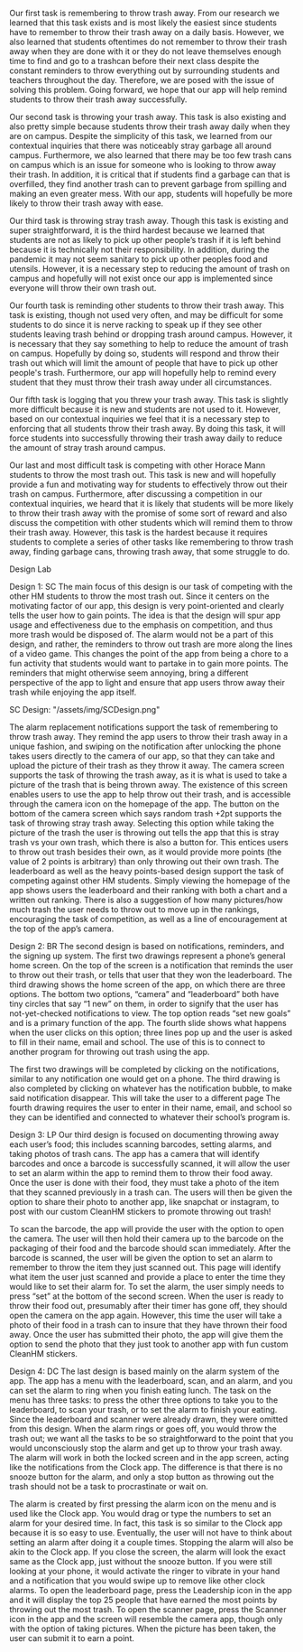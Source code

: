 Our first task is remembering to throw trash away. From our research we learned that this task exists and is most likely the easiest since students have to remember to throw their trash away on a daily basis. However, we also learned that students oftentimes do not remember to throw their trash away when they are done with it or they do not leave themselves enough time to find and go to a trashcan before their next class despite the constant reminders to throw everything out by surrounding students and teachers throughout the day. Therefore, we are posed with the issue of solving this problem. Going forward, we hope that our app will help remind students to throw their trash away successfully. 

Our second task is throwing your trash away. This task is also existing and also pretty simple because students throw their trash away daily when they are on campus. Despite the simplicity of this task, we learned from our contextual inquiries that there was noticeably stray garbage all around campus. Furthermore, we also learned that there may be too few trash cans on campus which is an issue for someone who is looking to throw away their trash. In addition, it is critical that if students find a garbage can that is overfilled, they find another trash can to prevent garbage from spilling and making an even greater mess. With our app, students will hopefully be more likely to throw their trash away with ease. 

Our third task is throwing stray trash away. Though this task is existing and super straightforward, it is the third hardest because we learned that students are not as likely to pick up other people’s trash if it is left behind because it is technically not their responsibility. In addition, during the pandemic it may not seem sanitary to pick up other peoples food and utensils. However, it is a necessary step to reducing the amount of trash on campus and hopefully will not exist once our app is implemented since everyone will throw their own trash out. 

Our fourth task is reminding other students to throw their trash away. This task is existing, though not used very often, and may be difficult for some students to do since it is nerve racking to speak up if they see other students leaving trash behind or dropping trash around campus. However, it is necessary that they say something to help to reduce the amount of trash on campus. Hopefully by doing so, students will respond and throw their trash out which will limit the amount of people that have to pick up other people's trash. Furthermore, our app will hopefully help to remind every student that they must throw their trash away under all circumstances.

Our fifth task is logging that you threw your trash away. This task is slightly more difficult because it is new and students are not used to it. However, based on our contextual inquiries we feel that it is a necessary step to enforcing that all students throw their trash away. By doing this task, it will force students into successfully throwing their trash away daily to reduce the amount of stray trash around campus.  

Our last and most difficult task is competing with other Horace Mann students to throw the most trash out. This task is new and will hopefully provide a fun and motivating way for students to effectively throw out their trash on campus. Furthermore, after discussing a competition in our contextual inquiries, we heard that it is likely that students will be more likely to throw their trash away with the promise of some sort of reward and also discuss the competition with other students which will remind them to throw their trash away. However, this task is the hardest because it requires students to complete a series of other tasks like remembering to throw trash away, finding garbage cans, throwing trash away, that some struggle to do. 

Design Lab

Design 1: SC
The main focus of this design is our task of competing with the other HM students to throw the most trash out. Since it centers on the motivating factor of our app, this design is very point-oriented and clearly tells the user how to gain points. The idea is that the design will spur app usage and effectiveness due to the emphasis on competition, and thus more trash would be disposed of. The alarm would not be a part of this design, and rather, the reminders to throw out trash are more along the lines of a video game.  This changes the point of the app from being a chore to a fun activity that students would want to partake in to gain more points.  The reminders that might otherwise seem annoying, bring a different perspective of the app to light and ensure that app users throw away their trash while enjoying the app itself.

SC Design: "/assets/img/SCDesign.png"

The alarm replacement notifications support the task of remembering to throw trash away.  They remind the app users to throw their trash away in a unique fashion, and swiping on the notification after unlocking the phone takes users directly to the camera of our app, so that they can take and upload the picture of their trash as they throw it away. 
The camera screen supports the task of throwing the trash away, as it is what is used to take a picture of the trash that is being thrown away.  The existence of this screen enables users to use the app to help throw out their trash, and is accessible through the camera icon on the homepage of the app.
The button on the bottom of the camera screen which says random trash +2pt supports the task of throwing stray trash away.  Selecting this option while taking the picture of the trash the user is throwing out tells the app that this is stray trash vs your own trash, which there is also a button for.  This entices users to throw out trash besides their own, as it would provide more points (the value of 2 points is arbitrary) than only throwing out their own trash.
The leaderboard as well as the heavy points-based design support the task of competing against other HM students.  Simply viewing the homepage of the app shows users the leaderboard and their ranking with both a chart and a written out ranking.  There is also a suggestion of how many pictures/how much trash the user needs to throw out to move up in the rankings, encouraging the task of competition, as well as a line of encouragement at the top of the app’s camera.

Design 2: BR
The second design is based on notifications, reminders, and the signing up system. The first two drawings represent a phone’s general home screen. On the top of the screen is a notification that reminds the user to throw out their trash, or tells that user that they won the leaderboard. The third drawing shows the home screen of the app, on which there are three options. The bottom two options, “camera” and “leaderboard” both have tiny circles that say “1 new” on them, in order to signify that the user has not-yet-checked notifications to view. The top option reads “set new goals” and is a primary function of the app. The fourth slide shows what happens when the user clicks on this option; three lines pop up and the user is asked to fill in their name, email and school. The use of this is to connect to another program for throwing out trash using the app.

The first two drawings will be completed by clicking on the notifications, similar to any notification one would get on a phone.
The third drawing is also completed by clicking on whatever has the notification bubble, to make said notification disappear. This will take the user to a different page
The fourth drawing requires the user to enter in their name, email, and school so they can be identified and connected to whatever their school’s program is.

Design 3: LP
Our third design is focused on documenting throwing away each user’s food; this includes scanning barcodes, setting alarms, and taking photos of trash cans. The app has a camera that will identify barcodes and once a barcode is successfully scanned, it will allow the user to set an alarm within the app to remind them to throw their food away. Once the user is done with their food, they must take a photo of the item that they scanned previously in a trash can. The users will then be given the option to share their photo to another app, like snapchat or instagram, to post with our custom CleanHM stickers to promote throwing out trash!

To scan the barcode, the app will provide the user with the option to open the camera. The user will then hold their camera up to the barcode on the packaging of their food and the barcode should scan immediately.
After the barcode is scanned, the user will be given the option to set an alarm to remember to throw the item they just scanned out. This page will identify what item the user just scanned and provide a place to enter the time they would like to set their alarm for. To set the alarm, the user simply needs to press “set” at the bottom of the second screen. 
When the user is ready to throw their food out, presumably after their timer has gone off, they should open the camera on the app again. However, this time the user will take a photo of their food in a trash can to insure that they have thrown their food away. 
Once the user has submitted their photo, the app will give them the option to send the photo that they just took to another app with fun custom CleanHM stickers. 

Design 4: DC
The last design is based mainly on the alarm system of the app. The app has a menu with the leaderboard, scan, and an alarm, and you can set the alarm to ring when you finish eating lunch. The task on the menu has three tasks: to press the other three options to take you to the leaderboard, to scan your trash, or to set the alarm to finish your eating. Since the leaderboard and scanner were already drawn, they were omitted from this design. When the alarm rings or goes off, you would throw the trash out; we want all the tasks to be so straightforward to the point that you would unconsciously stop the alarm and get up to throw your trash away. The alarm will work in both the locked screen and in the app screen, acting like the notifications from the Clock app. The difference is that there is no snooze button for the alarm, and only a stop button as throwing out the trash should not be a task to procrastinate or wait on. 

The alarm is created by first pressing the alarm icon on the menu and is used like the Clock app. You would drag or type the numbers to set an alarm for your desired time. In fact, this task is so similar to the Clock app because it is so easy to use. Eventually, the user will not have to think about setting an alarm after doing it a couple times.
Stopping the alarm will also be akin to the Clock app. If you close the screen, the alarm will look the exact same as the Clock app, just without the snooze button. If you were still looking at your phone, it would activate the ringer to vibrate in your hand and a notification that you would swipe up to remove like other clock alarms.
To open the leaderboard page, press the Leadership icon in the app and it will display the top 25 people that have earned the most points by throwing out the most trash.
To open the scanner page, press the Scanner icon in the app and the screen will resemble the camera app, though only with the option of taking pictures. When the picture has been taken, the user can submit it to earn a point.

